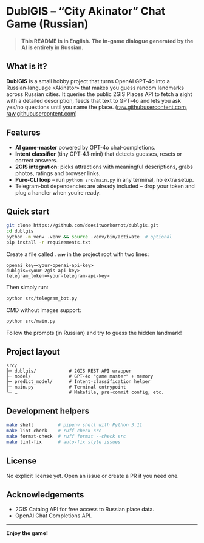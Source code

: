 # DublGIS – “City Akinator” Chat Game (Russian)

> **This README is in English. The in‑game dialogue generated by the AI is entirely in Russian.**

## What is it?

**DublGIS** is a small hobby project that turns OpenAI GPT‑4o into a Russian‑language «Akinator» that makes you guess random landmarks across Russian cities. It queries the public 2GIS Places API to fetch a sight with a detailed description, feeds that text to GPT‑4o and lets you ask yes/no questions until you name the place. ([raw.githubusercontent.com](https://raw.githubusercontent.com/doesitworkornot/dublgis/main/src/dublgis/dublgis_client.py), [raw.githubusercontent.com](https://raw.githubusercontent.com/doesitworkornot/dublgis/main/src/model/model_client.py))

## Features

* **AI game‑master** powered by GPT‑4o chat‑completions.
* **Intent classifier** (tiny GPT‑4.1‑mini) that detects guesses, resets or correct answers. 
* **2GIS integration**: picks attractions with meaningful descriptions, grabs photos, ratings and browser links. 
* **Pure‑CLI loop** – run `python src/main.py` in any terminal, no extra setup. 
* Telegram‑bot dependencies are already included – drop your token and plug a handler when you’re ready. 

## Quick start

```bash
git clone https://github.com/doesitworkornot/dublgis.git
cd dublgis
python -m venv .venv && source .venv/bin/activate  # optional
pip install -r requirements.txt
```

Create a file called **`.env`** in the project root with two lines:

```env
openai_key=<your-openai-api-key>
dublgis=<your-2gis-api-key>
telegram_token=<your-telegram-api-key>
```

Then simply run:
```bash
python src/telegram_bot.py
```
CMD without images support:
```bash
python src/main.py
```

Follow the prompts (in Russian) and try to guess the hidden landmark!

## Project layout

```
src/
├─ dublgis/            # 2GIS REST API wrapper
├─ model/              # GPT‑4o "game master" + memory
├─ predict_model/      # Intent‑classification helper
├─ main.py             # Terminal entrypoint
└─ …                   # Makefile, pre‑commit config, etc.
```

## Development helpers

```bash
make shell         # pipenv shell with Python 3.11
make lint-check    # ruff check src
make format-check  # ruff format --check src
make lint-fix      # auto‑fix style issues
```

## License

No explicit license yet. Open an issue or create a PR if you need one.

## Acknowledgements

* 2GIS Catalog API for free access to Russian place data.
* OpenAI Chat Completions API.

---

**Enjoy the game!**
